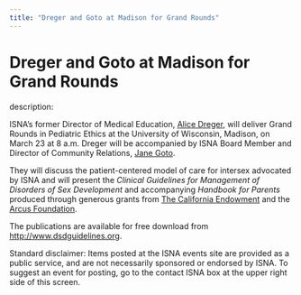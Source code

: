 ```yaml
---
title: "Dreger and Goto at Madison for Grand Rounds"
---
```


# Dreger and Goto at Madison for Grand Rounds

  
description:  
  


ISNA&#8217;s former Director of Medical Education, [Alice Dreger][1], will deliver Grand Rounds in Pediatric Ethics at the University of Wisconsin, Madison, on March 23 at 8 a.m. Dreger will be accompanied by ISNA Board Member and Director of Community Relations, [Jane Goto][2].

  
  


They will discuss the patient-centered model of care for intersex advocated by ISNA and will present the _Clinical Guidelines for Management of Disorders of Sex Development_ and accompanying _Handbook for Parents_ produced through generous grants from [The California Endowment][3] and the [Arcus Foundation][4].

  
  


The publications are available for free download from <http://www.dsdguidelines.org>.

  
  
  


Standard disclaimer: Items posted at the ISNA events site are provided as a public service, and are not necessarily sponsored or endorsed by ISNA. To suggest an event for posting, go to the contact ISNA box at the upper right side of this screen.

 [1]: /about/dreger
 [2]: /about/goto
 [3]: http://www.calendow.org
 [4]: http://www.arcusfoundation.org